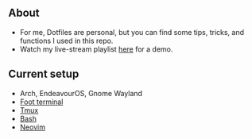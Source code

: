 ## About

- For me, Dotfiles are personal, but you can find some tips, tricks, and functions I used in this repo.
- Watch my live-stream playlist [here](https://www.youtube.com/playlist?list=PLcazFfFZIFPld0UvU7OxYl6ayyBJ6MvY7) for a demo.

## Current setup

- Arch, EndeavourOS, Gnome Wayland
- [Foot terminal](./foot/foot.ini)
- [Tmux](./tmux/tmux.conf)
- [Bash](./bashrc)
- [Neovim](./nvim/)
